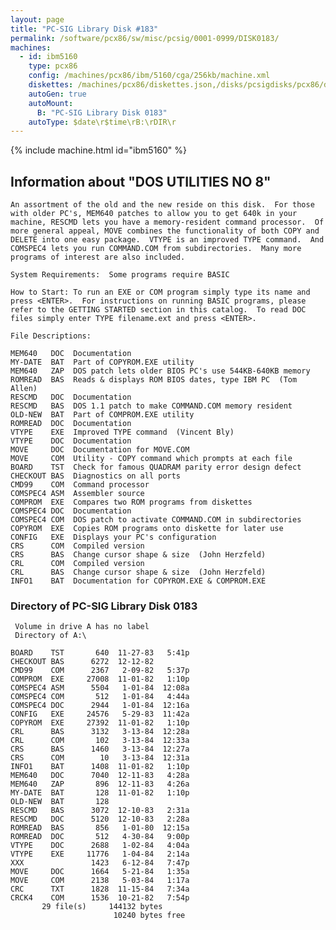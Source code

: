 ```yaml
---
layout: page
title: "PC-SIG Library Disk #183"
permalink: /software/pcx86/sw/misc/pcsig/0001-0999/DISK0183/
machines:
  - id: ibm5160
    type: pcx86
    config: /machines/pcx86/ibm/5160/cga/256kb/machine.xml
    diskettes: /machines/pcx86/diskettes.json,/disks/pcsigdisks/pcx86/diskettes.json
    autoGen: true
    autoMount:
      B: "PC-SIG Library Disk 0183"
    autoType: $date\r$time\rB:\rDIR\r
---
```


{% include machine.html id="ibm5160" %}

## Information about "DOS UTILITIES NO 8"

    An assortment of the old and the new reside on this disk.  For those
    with older PC's, MEM640 patches to allow you to get 640k in your
    machine, RESCMD lets you have a memory-resident command processor.  Of
    more general appeal, MOVE combines the functionality of both COPY and
    DELETE into one easy package.  VTYPE is an improved TYPE command.  And
    COMSPEC4 lets you run COMMAND.COM from subdirectories.  Many more
    programs of interest are also included.
    
    System Requirements:  Some programs require BASIC
    
    How to Start: To run an EXE or COM program simply type its name and
    press <ENTER>.  For instructions on running BASIC programs, please
    refer to the GETTING STARTED section in this catalog.  To read DOC
    files simply enter TYPE filename.ext and press <ENTER>.
    
    File Descriptions:
    
    MEM640   DOC  Documentation
    MY-DATE  BAT  Part of COPYROM.EXE utility
    MEM640   ZAP  DOS patch lets older BIOS PC's use 544KB-640KB memory
    ROMREAD  BAS  Reads & displays ROM BIOS dates, type IBM PC  (Tom Allen)
    RESCMD   DOC  Documentation
    RESCMD   BAS  DOS 1.1 patch to make COMMAND.COM memory resident
    OLD-NEW  BAT  Part of COMPROM.EXE utility
    ROMREAD  DOC  Documentation
    VTYPE    EXE  Improved TYPE command  (Vincent Bly)
    VTYPE    DOC  Documentation
    MOVE     DOC  Documentation for MOVE.COM
    MOVE     COM  Utility - COPY command which prompts at each file
    BOARD    TST  Check for famous QUADRAM parity error design defect
    CHECKOUT BAS  Diagnostics on all ports
    CMD99    COM  Command processor
    COMSPEC4 ASM  Assembler source
    COMPROM  EXE  Compares two ROM programs from diskettes
    COMSPEC4 DOC  Documentation
    COMSPEC4 COM  DOS patch to activate COMMAND.COM in subdirectories
    COPYROM  EXE  Copies ROM programs onto diskette for later use
    CONFIG   EXE  Displays your PC's configuration
    CRS      COM  Compiled version
    CRS      BAS  Change cursor shape & size  (John Herzfeld)
    CRL      COM  Compiled version
    CRL      BAS  Change cursor shape & size  (John Herzfeld)
    INFO1    BAT  Documentation for COPYROM.EXE & COMPROM.EXE

### Directory of PC-SIG Library Disk 0183

     Volume in drive A has no label
     Directory of A:\

    BOARD    TST       640  11-27-83   5:41p
    CHECKOUT BAS      6272  12-12-82
    CMD99    COM      2367   2-09-82   5:37p
    COMPROM  EXE     27008  11-01-82   1:10p
    COMSPEC4 ASM      5504   1-01-84  12:08a
    COMSPEC4 COM       512   1-01-84   4:44a
    COMSPEC4 DOC      2944   1-01-84  12:16a
    CONFIG   EXE     24576   5-29-83  11:42a
    COPYROM  EXE     27392  11-01-82   1:10p
    CRL      BAS      3132   3-13-84  12:28a
    CRL      COM       102   3-13-84  12:33a
    CRS      BAS      1460   3-13-84  12:27a
    CRS      COM        10   3-13-84  12:31a
    INFO1    BAT      1408  11-01-82   1:10p
    MEM640   DOC      7040  12-11-83   4:28a
    MEM640   ZAP       896  12-11-83   4:26a
    MY-DATE  BAT       128  11-01-82   1:10p
    OLD-NEW  BAT       128
    RESCMD   BAS      3072  12-10-83   2:31a
    RESCMD   DOC      5120  12-10-83   2:28a
    ROMREAD  BAS       856   1-01-80  12:15a
    ROMREAD  DOC       512   4-30-84   9:00p
    VTYPE    DOC      2688   1-02-84   4:04a
    VTYPE    EXE     11776   1-04-84   2:14a
    XXX               1423   6-12-84   7:47p
    MOVE     DOC      1664   5-21-84   1:35a
    MOVE     COM      2138   5-03-84   1:17a
    CRC      TXT      1828  11-15-84   7:34a
    CRCK4    COM      1536  10-21-82   7:54p
           29 file(s)     144132 bytes
                           10240 bytes free
